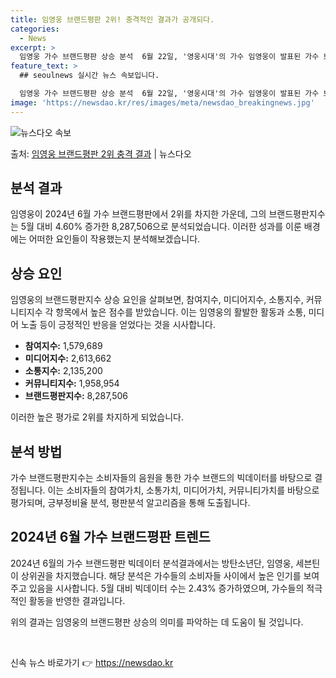```yaml
---
title: 임영웅 브랜드평판 2위! 충격적인 결과가 공개되다.
categories:
  - News
excerpt: >
  임영웅 가수 브랜드평판 상승 분석  6월 22일, '영웅시대'의 가수 임영웅이 발표된 가수 브랜드평판에서 2…
feature_text: >
  ## seoulnews 실시간 뉴스 속보입니다.

  임영웅 가수 브랜드평판 상승 분석  6월 22일, '영웅시대'의 가수 임영웅이 발표된 가수 브랜드평판에서 2…
image: 'https://newsdao.kr/res/images/meta/newsdao_breakingnews.jpg'
---
```


![뉴스다오 속보](https://newsdao.kr/res/images/meta/newsdao_breakingnews.jpg)

<p>출처: <a href="https://newsdao.kr/4404" rel="dofollow">임영웅 브랜드평판 2위 충격 결과</a> | 뉴스다오</p>

<h2 data-ke-size="size26">분석 결과</h2>
임영웅이 2024년 6월 가수 브랜드평판에서 2위를 차지한 가운데, 그의 브랜드평판지수는 5월 대비 4.60% 증가한 8,287,506으로 분석되었습니다. 이러한 성과를 이룬 배경에는 어떠한 요인들이 작용했는지 분석해보겠습니다.

<h2 data-ke-size="size26">상승 요인</h2>
임영웅의 브랜드평판지수 상승 요인을 살펴보면, 참여지수, 미디어지수, 소통지수, 커뮤니티지수 각 항목에서 높은 점수를 받았습니다. 이는 임영웅의 활발한 활동과 소통, 미디어 노출 등이 긍정적인 반응을 얻었다는 것을 시사합니다.

<ul>
    <li><b>참여지수:</b> 1,579,689</li>
    <li><b>미디어지수:</b> 2,613,662</li>
    <li><b>소통지수:</b> 2,135,200</li>
    <li><b>커뮤니티지수:</b> 1,958,954</li>
    <li><b>브랜드평판지수:</b> 8,287,506</li>
</ul>

이러한 높은 평가로 2위를 차지하게 되었습니다.

<h2 data-ke-size="size26">분석 방법</h2>
가수 브랜드평판지수는 소비자들의 음원을 통한 가수 브랜드의 빅데이터를 바탕으로 결정됩니다. 이는 소비자들의 참여가치, 소통가치, 미디어가치, 커뮤니티가치를 바탕으로 평가되며, 긍부정비율 분석, 평판분석 알고리즘을 통해 도출됩니다.

<h2 data-ke-size="size26">2024년 6월 가수 브랜드평판 트렌드</h2>
2024년 6월의 가수 브랜드평판 빅데이터 분석결과에서는 방탄소년단, 임영웅, 세븐틴이 상위권을 차지했습니다. 해당 분석은 가수들의 소비자들 사이에서 높은 인기를 보여주고 있음을 시사합니다. 5월 대비 빅데이터 수는 2.43% 증가하였으며, 가수들의 적극적인 활동을 반영한 결과입니다.

위의 결과는 임영웅의 브랜드평판 상승의 의미를 파악하는 데 도움이 될 것입니다. 
<p data-ke-size="size16">&nbsp;</p> 

신속 뉴스 바로가기 👉 <a href="https://newsdao.kr" rel="dofollow">https://newsdao.kr</a>


